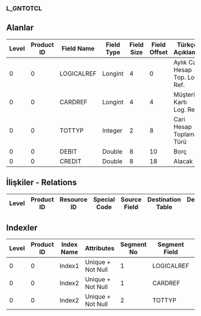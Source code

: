 ### L_GNTOTCL

## Alanlar

**Level**|**Product ID**|**Field Name**|**Field Type**|**Field Size**|**Field Offset**|**Türkçe Açıklama**|**Expression**
-----|-----|-----|-----|-----|-----|-----|-----
0|0|LOGICALREF|Longint|4|0|Aylık Cari Hesap Top. Log. Ref.|Monthly AR /AP Totals Logical Reference
0|0|CARDREF|Longint|4|4|Müşteri Kartı Log. Ref.|CLCARD LOGICALREF
0|0|TOTTYP|Integer|2|8|Cari Hesap Toplam Türü|AR/AP Total Type
0|0|DEBIT|Double|8|10|Borç|Debit
0|0|CREDIT|Double|8|18|Alacak|Credit

## İlişkiler - Relations

**Level**|**Product ID**|**Resource ID**|**Special Code**|**Source Field**|**Destination Table**|**Destination Field**|**Relation Type**|**Extra Condition**
-----|-----|-----|-----|-----|-----|-----|-----|-----

## Indexler

**Level**|**Product ID**|**Index Name**|**Attributes**|**Segment No**|**Segment Field**|**Sense**
-----|-----|-----|-----|-----|-----|-----
0|0|Index1|Unique + Not Null|1|LOGICALREF|Ascending
0|0|Index2|Unique + Not Null|1|CARDREF|Ascending
0|0|Index2|Unique + Not Null|2|TOTTYP|Ascending
